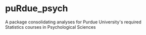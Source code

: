 # puRdue_psych
 A package consolidating analyses for Purdue University's required Statistics courses in Psychological Sciences
